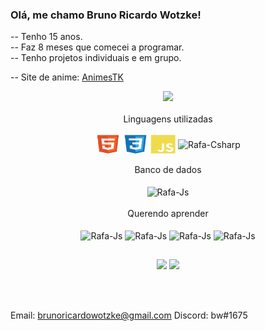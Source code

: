 ### Olá, me chamo Bruno Ricardo Wotzke!

-- Tenho 15 anos. <br>
-- Faz 8 meses que comecei a programar. <br>
-- Tenho projetos individuais e em grupo. <br>

-- Site de anime: <a href='https://animestk.com'>AnimesTK</a>

<div align="center">
  <a href="https://github.com/BrunoRW">
  <img height="180em" src="https://github-readme-stats.vercel.app/api?username=BrunoRW&show_icons=true&theme=dark&include_all_commits=true&count_private=true"/>
<!--   <img height="180em" src="https://github-readme-stats.vercel.app/api/top-langs/?username=BrunoRW&layout=compact&langs_count=7&theme=dark"/> -->
     </a>
</div>
  
<div align='center' ><br>
  Linguagens utilizadas <br><br>  
  <img align="center" alt="Rafa-HTML" height="30" width="40" src="https://raw.githubusercontent.com/devicons/devicon/master/icons/html5/html5-original.svg">
  <img align="center" alt="Rafa-CSS" height="30" width="40" src="https://raw.githubusercontent.com/devicons/devicon/master/icons/css3/css3-original.svg">
  <img align="center" alt="Rafa-Js" height="30" width="40" src="https://raw.githubusercontent.com/devicons/devicon/master/icons/javascript/javascript-plain.svg">
  <img align="center" alt="Rafa-Csharp" height="55" width="40" src="https://cdn.jsdelivr.net/gh/devicons/devicon/icons/php/php-plain.svg">
</div>

<div align='center' ><br>
  Banco de dados <br><br>
  <img align="center" alt="Rafa-Js" height="55" width="70" src="https://cdn.jsdelivr.net/gh/devicons/devicon/icons/mysql/mysql-original-wordmark.svg">
</div>

<div align='center' ><br>
  Querendo aprender <br><br>
  <img align="center" alt="Rafa-Js" height="30" width="40" src="https://cdn.jsdelivr.net/gh/devicons/devicon/icons/nodejs/nodejs-original.svg">
  <img align="center" alt="Rafa-Js" height="30" width="40" src="https://cdn.jsdelivr.net/gh/devicons/devicon/icons/react/react-original.svg">
  <img align="center" alt="Rafa-Js" height="30" width="40" src="https://cdn.jsdelivr.net/gh/devicons/devicon/icons/typescript/typescript-original.svg">
  <img align="center" alt="Rafa-Js" height="30" width="40" src="https://cdn.jsdelivr.net/gh/devicons/devicon/icons/electron/electron-original.svg">
</div>
  
  ##
  
  <div align="center"> 
<!--   <a href="https://instagram.com/bruno_wotzke" target="_blank"><img src="https://img.shields.io/badge/-Instagram-%23E4405F?style=for-the-badge&logo=instagram&logoColor=white" target="_blank"></a> -->
 <a href="https://discord.gg/gtm3gdzx" target="_blank"><img src="https://img.shields.io/badge/Discord-7289DA?style=for-the-badge&logo=discord&logoColor=white" target="_blank"></a> 
  <a href = "mailto:brunoricardowotzke@gmail.com"><img src="https://img.shields.io/badge/-Gmail-%23333?style=for-the-badge&logo=gmail&logoColor=white" target="_blank"></a>

 
</div>

<br><br>

Email: brunoricardowotzke@gmail.com
Discord: bw#1675

  
